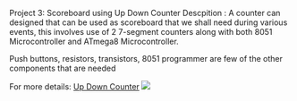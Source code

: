 Project 3: Scoreboard using Up Down Counter
Descpition : A counter can designed that can be used as scoreboard that we shall need during various events, this involves use of 2 7-segment counters along with both 8051 Microcontroller and ATmega8 Microcontroller.

Push buttons, resistors, transistors, 8051 programmer are few of the other components that are needed

For more details: [Up Down Counter](https://www.electronicshub.org/2-digit-up-down-counter/)
![](https://www.electronicshub.org/wp-content/uploads/2015/09/2-Digit-Up-Down-Counter-Circuit-Diagram-8051.jpg)
